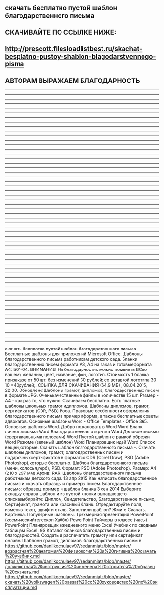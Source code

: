 скачать бесплатно пустой шаблон благодарственного письма
--------------------------------------------------
СКАЧИВАЙТЕ ПО ССЫЛКЕ НИЖЕ:
--------------------------------------------------
http://prescott.filesloadlistbest.ru/skachat-besplatno-pustoy-shablon-blagodarstvennogo-pisma
--------------------------------------------------
АВТОРАМ ВЫРАЖАЕМ БЛАГОДАРНОСТЬ
--------------------------------------------------
--------------------------------------------------
--------------------------------------------------
--------------------------------------------------
--------------------------------------------------
--------------------------------------------------
--------------------------------------------------
--------------------------------------------------
--------------------------------------------------
--------------------------------------------------
--------------------------------------------------
--------------------------------------------------
--------------------------------------------------
--------------------------------------------------
--------------------------------------------------
--------------------------------------------------
--------------------------------------------------
--------------------------------------------------
--------------------------------------------------
--------------------------------------------------
--------------------------------------------------
--------------------------------------------------
--------------------------------------------------
--------------------------------------------------
--------------------------------------------------
--------------------------------------------------
--------------------------------------------------
--------------------------------------------------
--------------------------------------------------
--------------------------------------------------
--------------------------------------------------
--------------------------------------------------
--------------------------------------------------
--------------------------------------------------
--------------------------------------------------
--------------------------------------------------
--------------------------------------------------
--------------------------------------------------
--------------------------------------------------
--------------------------------------------------
--------------------------------------------------
--------------------------------------------------
--------------------------------------------------
--------------------------------------------------
--------------------------------------------------
--------------------------------------------------
--------------------------------------------------
--------------------------------------------------
--------------------------------------------------
--------------------------------------------------
--------------------------------------------------
--------------------------------------------------
--------------------------------------------------
--------------------------------------------------
--------------------------------------------------
--------------------------------------------------
--------------------------------------------------
скачать бесплатно пустой шаблон благодарственного письма Бесплатные шаблоны для приложений Microsoft Office. Шаблоны благодарственного письма работникам детского сада. Бланки благодарственных писем формата А3, А4 на заказ и готовыеформата А4: Б01-04. ВНИМАНИЕ! На благодарностях можно поменять ВСпо вашему желанию, цвет, название, фон, логотип. Стоимость 1 бланка призаказе от 50 шт: без изменений 30 рублей; со вставкой логотипа 30  10 =40рублей;. ССЫЛКА ДЛЯ СКАЧИВАНИЯ (64,9 МБ) , 08.04.2015, 22:30. Обновлено!Шаблоны грамот, дипломов, благодарственных писем в формате JPG. Оченькачественные файлы в количестве 15 шт. Размер - А4 - как раз то, что нужно. Скачиваем бесплатно. Есть платные шаблоны школьных грамот идипломов. Шаблоны дипломов, грамот, сертификатов (CDR, PSD)  Роса. Правовые особенности оформления благодарственного письма пример иформа, а также бесплатные советы адвокатов. Основные шаблоны Word - Office Templates - Office 365. Основные шаблоны Word. Добро пожаловать в Word Word  Бланк личногописьма Word  Благодарственная открытка Word  Деловое письмо (свертикальными полосами) Word  Пустой шаблон с рамкой обрезки Word Резюме (зеленый шаблон) Word  Планировщик идей Word  Список вещей,которые. Скачать шаблон благодарственного письма -. Скачать шаблоны дипломов, грамот, благодарственных писем и подарочныхсертификатов в форматах CDR (Corel Draw), PSD (Adobe Photoshop),которые  бесплатно. Шаблон благодарственного письма (мечи, колосья,герб), PSD. Формат: PSD (Adobe Photoshop). Размер: А4 (210 х 297 мм).Архив: RAR. Шаблоны благодарственного письма работникам детского сада. 13 апр 2015  Как написать благодарственное письмо и скачать образцы и примеры писем. Благодарственное письмо: образец, пример и шаблон бланка
3 сен 2014  Выберите вкладку справа шаблон и из пустой кнопки выпадающего спискавыбирайте: Диплом, Свидетельство, Благодарственное письмо, Сертификат, грамота или красивый бланк. Отредактируйте поля, изменив текст, шрифти стиль. Заполнили шаблон? Жмите Скачать. Картинка. Популярные шаблоны. Трехмерная презентация PowerPoint (космическийтелескоп Хаббл) PowerPoint  Таймеры в классе (часы) PowerPoint Планировщик ежедневного меню Excel  Учебник по сводным таблицам Excel. GS Каталог бланков благодарственных писем и благодарностей. Создать и распечатать грамоту или сертификат онлайн. Шаблоны грамот, дипломов, благодарственных писем в
https://github.com/danilkochulaev97/sedanmiata/blob/master/возрастная%20анатомия%20физиология%20и%20гигиена%20скачать%20учебник.md
https://github.com/danilkochulaev97/sedanmiata/blob/master/должностная%20инструкция%20инженера%20строителя%20образец%20скачать.md
https://github.com/danilkochulaev97/sedanmiata/blob/master/скачать%20volkswagen%20passat%20cc%20руководство%20по%20эксплуатации.md